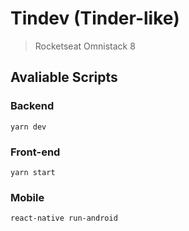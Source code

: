 # Tindev (Tinder-like)

> Rocketseat Omnistack 8

## Avaliable Scripts

### Backend

```
yarn dev
```

### Front-end

```
yarn start
```

### Mobile

```
react-native run-android
```
